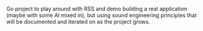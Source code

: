 Go project to play around with RSS and demo building a real application (maybe with some AI mixed in), but using sound engineering principles that will be documented and iterated on as the project grows.
